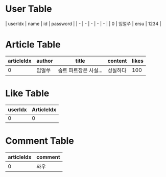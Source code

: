 # User Table

| userIdx | name | id | password |
| - | - | - | - | - |
| 0 | 임얼쑤 | ersu | 1234 |

# Article Table

|articleIdx | author | title | content | likes |
| - | - | - | - | - |
|0 | 임얼쑤 | 솝트 파트장은 사실... | 성실하다 | 100 |

# Like Table

| userIdx | ArticleIdx |
| - | - |
| 0 | 0 |

# Comment Table

| articleIdx | comment |
| - | - |
| 0 | 와우 |